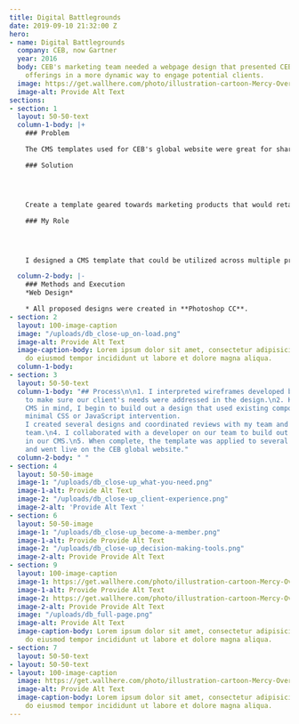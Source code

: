 ```yaml
---
title: Digital Battlegrounds
date: 2019-09-10 21:32:00 Z
hero:
- name: Digital Battlegrounds
  company: CEB, now Gartner
  year: 2016
  body: CEB's marketing team needed a webpage design that presented CEB's product
    offerings in a more dynamic way to engage potential clients.
  image: https://get.wallhere.com/photo/illustration-cartoon-Mercy-Overwatch-Overwatch-L-cio-Overwatch-Ana-Overwatch-Symmetra-Overwatch-Zenyatta-Overwatch-12505.png
  image-alt: Provide Alt Text
sections:
- section: 1
  layout: 50-50-text
  column-1-body: |+
    ### Problem

    The CMS templates used for CEB's global website were great for sharing data and information but not optimized for promoting and selling products.

    ### Solution




    Create a template geared towards marketing products that would retain content control through our CMS so the marketing team could update pages whenever needed without the help of the web design team.

    ### My Role




    I designed a CMS template that could be utilized across multiple products.

  column-2-body: |-
    ### Methods and Execution
    *Web Design*

    * All proposed designs were created in **Photoshop CC**.
- section: 2
  layout: 100-image-caption
  image: "/uploads/db_close-up_on-load.png"
  image-alt: Provide Alt Text
  image-caption-body: Lorem ipsum dolor sit amet, consectetur adipisicing elit, sed
    do eiusmod tempor incididunt ut labore et dolore magna aliqua.
  column-1-body: 
- section: 3
  layout: 50-50-text
  column-1-body: "## Process\n\n1. I interpreted wireframes developed by a consultant
    to make sure our client's needs were addressed in the design.\n2. Keeping our
    CMS in mind, I begin to build out a design that used existing components and needed
    minimal CSS or JavaScript intervention.                                     \n3.
    I created several designs and coordinated reviews with my team and the marketing
    team.\n4. I collaborated with a developer on our team to build out the template
    in our CMS.\n5. When complete, the template was applied to several product pages
    and went live on the CEB global website."
  column-2-body: " "
- section: 4
  layout: 50-50-image
  image-1: "/uploads/db_close-up_what-you-need.png"
  image-1-alt: Provide Alt Text
  image-2: "/uploads/db_close-up_client-experience.png"
  image-2-alt: 'Provide Alt Text '
- section: 6
  layout: 50-50-image
  image-1: "/uploads/db_close-up_become-a-member.png"
  image-1-alt: Provide Provide Alt Text
  image-2: "/uploads/db_close-up_decision-making-tools.png"
  image-2-alt: Provide Provide Alt Text
- section: 9
  layout: 100-image-caption
  image-1: https://get.wallhere.com/photo/illustration-cartoon-Mercy-Overwatch-Overwatch-L-cio-Overwatch-Ana-Overwatch-Symmetra-Overwatch-Zenyatta-Overwatch-12505.png
  image-1-alt: Provide Provide Alt Text
  image-2: https://get.wallhere.com/photo/illustration-cartoon-Mercy-Overwatch-Overwatch-L-cio-Overwatch-Ana-Overwatch-Symmetra-Overwatch-Zenyatta-Overwatch-12505.png
  image-2-alt: Provide Provide Alt Text
  image: "/uploads/db_full-page.png"
  image-alt: Provide Alt Text
  image-caption-body: Lorem ipsum dolor sit amet, consectetur adipisicing elit, sed
    do eiusmod tempor incididunt ut labore et dolore magna aliqua.
- section: 7
  layout: 50-50-text
- layout: 50-50-text
- layout: 100-image-caption
  image: https://get.wallhere.com/photo/illustration-cartoon-Mercy-Overwatch-Overwatch-L-cio-Overwatch-Ana-Overwatch-Symmetra-Overwatch-Zenyatta-Overwatch-12505.png
  image-alt: Provide Alt Text
  image-caption-body: Lorem ipsum dolor sit amet, consectetur adipisicing elit, sed
    do eiusmod tempor incididunt ut labore et dolore magna aliqua.
---
```


